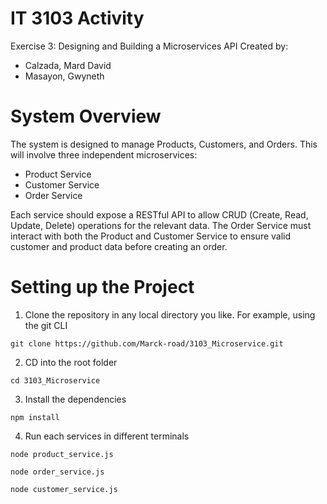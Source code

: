 # IT 3103 Activity
Exercise 3: Designing and Building a Microservices API
Created by:
- Calzada, Mard David
- Masayon, Gwyneth

# System Overview
The system is designed to manage Products, Customers, and Orders. This will involve three independent microservices:
- Product Service
- Customer Service
- Order Service

Each service should expose a RESTful API to allow CRUD (Create, Read, Update, Delete) operations for the relevant data.
The Order Service must interact with both the Product and Customer Service to ensure valid customer and product data before creating an order.

# Setting up the Project
1. Clone the repository in any local directory you like. For example, using the git CLI
```
git clone https://github.com/Marck-road/3103_Microservice.git
```
2. CD into the root folder
```
cd 3103_Microservice
```
3. Install the dependencies
```
npm install
```
4. Run each services in different terminals

```
node product_service.js
```
```
node order_service.js
```
```
node customer_service.js
```
